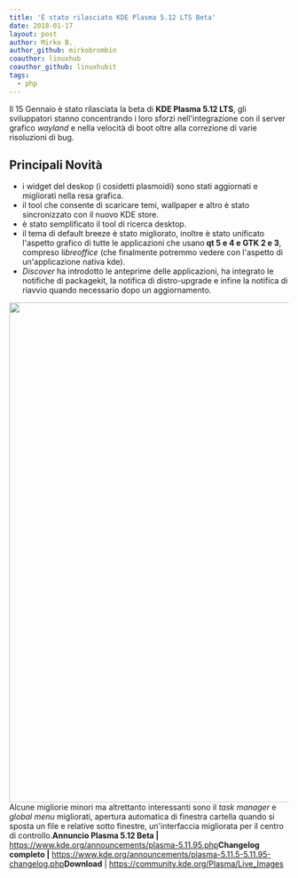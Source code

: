 ```yaml
---
title: 'È stato rilasciato KDE Plasma 5.12 LTS Beta'
date: 2018-01-17
layout: post
author: Mirko B.
author_github: mirkobrombin
coauthor: linuxhub
coauthor_github: linuxhubit
tags:
  - php
---
```

Il 15 Gennaio è stato rilasciata la beta di <strong>KDE Plasma 5.12 LTS</strong>, gli sviluppatori stanno concentrando i loro sforzi nell'integrazione con il server grafico <em>wayland</em> e nella velocità di boot oltre alla correzione di varie risoluzioni di bug.<h2>Principali Novità</h2><ul>    <li>i widget del deskop (i cosidetti plasmoidi) sono stati aggiornati e migliorati nella resa grafica.</li>    <li>il tool che consente di scaricare temi, wallpaper e altro è stato sincronizzato con il nuovo KDE store.</li>    <li>è stato semplificato il tool di ricerca desktop.</li>    <li>il tema di default breeze è stato migliorato, inoltre è stato unificato l'aspetto grafico di tutte le applicazioni che usano<strong> qt 5 e 4 e GTK 2 e 3</strong>, compreso li<em>breoffice</em> (che finalmente potremmo vedere con l'aspetto di un'applicazione nativa kde).</li>    <li><em>Discover</em> ha introdotto le anteprime delle applicazioni, ha integrato le notifiche di packagekit, la notifica di distro-upgrade e infine la notifica di riavvio quando necessario dopo un aggiornamento.</li></ul><a href="https://linuxhub.it/wordpress/wp-content/uploads/2018/01/plasma-5.12.png"><img class="aligncenter wp-image-3571 size-full size-full wp-image-288" src="https://linuxhub.it/wordpress/wp-content/uploads/2018/01/plasma-5.12.png" alt="" width="1600" height="900" /></a>Alcune migliorie minori ma altrettanto interessanti sono il <em>task manager</em> e <em>global menu</em> migliorati, apertura automatica di finestra cartella quando si sposta un file e relative sotto finestre, un'interfaccia migliorata per il centro di controllo.<strong>Annuncio Plasma 5.12 Beta |</strong> <a href="https://www.kde.org/announcements/plasma-5.11.95.php" target="_blank" rel="noopener noreferrer">https://www.kde.org/announcements/plasma-5.11.95.php</a><strong>Changelog completo |</strong> <a href="https://www.kde.org/announcements/plasma-5.11.95.php" target="_blank" rel="noopener noreferrer">https://www.kde.org/announcements/plasma-5.11.5-5.11.95-changelog.php</a><strong>Download</strong> | <a href="https://community.kde.org/Plasma/Live_Images" target="_blank" rel="noopener noreferrer">https://community.kde.org/Plasma/Live_Images</a>